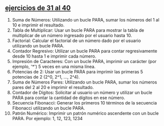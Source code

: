 ## [ejercicios de 31 al 40](./31-40)

1. Suma de Números: Utilizando un bucle PARA, sumar los números del 1 al 10 e
imprimir el resultado.
2. Tabla de Multiplicar: Usar un bucle PARA para mostrar la tabla de multiplicar de un
número ingresado por el usuario hasta 10.
3. Factorial: Calcular el factorial de un número dado por el usuario utilizando un bucle
PARA.
4. Contador Regresivo: Utilizar un bucle PARA para contar regresivamente desde 10
hasta 1 e imprimir cada número.
5. Impresión de Caracteres: Con un bucle PARA, imprimir un carácter (por ejemplo,
'*') 5 veces en una misma línea.
6. Potencias de 2: Usar un bucle PARA para imprimir las primeras 5 potencias de 2
(2^0, 2^1, ..., 2^4).
7. Suma de Números Pares: Utilizando un bucle PARA, sumar los números pares del
2 al 20 e imprimir el resultado.
8. Contador de Dígitos: Solicitar al usuario un número y utilizar un bucle PARA para
contar la cantidad de dígitos en ese número.
9. Secuencia Fibonacci: Generar los primeros 10 términos de la secuencia Fibonacci
utilizando un bucle PARA.
10. Patrón Numérico: Imprimir un patrón numérico ascendente con un bucle PARA. Por
ejemplo: 1, 12, 123, 1234